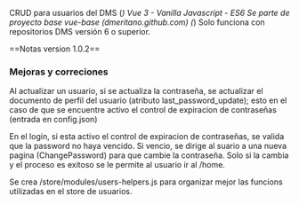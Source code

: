 CRUD para usuarios del DMS (*)
Vue 3 - Vanilla Javascript - ES6
Se parte de proyecto base vue-base (dmeritano.github.com)
(*) Solo funciona con repositorios DMS versión 6 o superior.


==Notas version 1.0.2==


### Mejoras y correciones

Al actualizar un usuario, si se actualiza la contraseña, se actualizar el documento de perfil del usuario (atributo last_password_update); esto en el caso de que se encuentre activo el control de expiracion de contraseñas (entrada en config.json)

En el login, si esta activo el control de expiracion de contraseñas, se valida que la password no haya vencido. Si vencio, se dirige al suario a una nueva pagina (ChangePassword) para que cambie la contraseña. Solo si la cambia y el proceso es exitoso se le permite al usuario ir al /home.

Se crea /store/modules/users-helpers.js para organizar mejor las funcions utilizadas en el store de usuarios.

